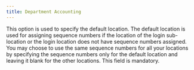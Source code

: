 ```yaml
---
title: Department Accounting
---
```



This option is used to specify the default location. The default location  is used for assigning sequence numbers if the location of the login sub-location  or the login location does not have sequence numbers assigned. You may  choose to use the same sequence numbers for all your locations by specifying  the sequence numbers only for the default location and leaving it blank  for the other locations. This field is mandatory.
